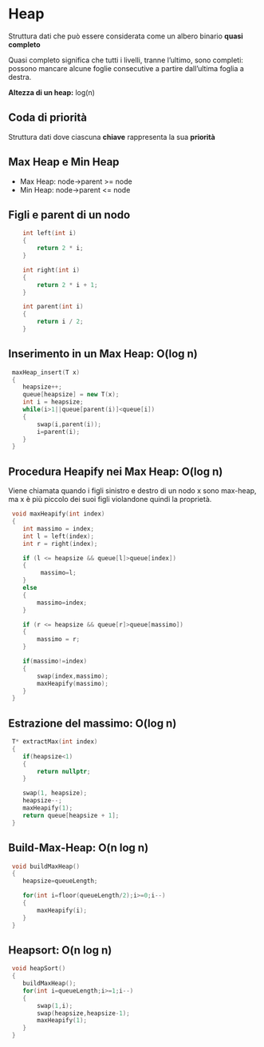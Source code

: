 # Heap

Struttura dati che può essere considerata come un albero binario **quasi completo**

Quasi completo significa che tutti i livelli, tranne l’ultimo, sono completi: possono mancare alcune foglie consecutive a partire dall’ultima foglia a destra.

**Altezza di un heap:** log(n)

## Coda di priorità

Struttura dati dove ciascuna **chiave** rappresenta la sua **priorità**

## Max Heap e Min Heap

* Max Heap: node->parent >= node
* Min Heap: node->parent <= node

## Figli e parent di un nodo
```c++
    int left(int i)
    {
        return 2 * i;
    }

    int right(int i)
    {
        return 2 * i + 1;
    }

    int parent(int i)
    {
        return i / 2;
    }
```

## Inserimento in un Max Heap: O(log n)

```c++
 maxHeap_insert(T x)
 {
    heapsize++;
    queue[heapsize] = new T(x);
    int i = heapsize;
    while(i>1||queue[parent(i)]<queue[i])
    {
        swap(i,parent(i));
        i=parent(i);
    }
 }
```

## Procedura Heapify nei Max Heap: O(log n)

Viene chiamata quando i figli sinistro e destro di un nodo x sono max-heap, ma x è più piccolo dei suoi figli violandone quindi la proprietà.

```c++
 void maxHeapify(int index)
 {
    int massimo = index;
    int l = left(index);
    int r = right(index);

    if (l <= heapsize && queue[l]>queue[index])
    {
         massimo=l;
    }
    else
    {
        massimo=index;
    }

    if (r <= heapsize && queue[r]>queue[massimo])
    {
        massimo = r;
    }

    if(massimo!=index)
    {
        swap(index,massimo);
        maxHeapify(massimo);
    }
 }
```

## Estrazione del massimo: O(log n)

```c++
 T* extractMax(int index)
 {
    if(heapsize<1)
    {
        return nullptr;
    }

    swap(1, heapsize);
    heapsize--;
    maxHeapify(1);
    return queue[heapsize + 1];
 }
```

## Build-Max-Heap: O(n log n)
```c++
 void buildMaxHeap()
 {  
    heapsize=queueLength;

    for(int i=floor(queueLength/2);i>=0;i--)
    {
        maxHeapify(i);
    }
 }
```

## Heapsort: O(n log n)
```c++
 void heapSort()
 {  
    buildMaxHeap();
    for(int i=queueLength;i>=1;i--)
    {
        swap(1,i);
        swap(heapsize,heapsize-1);
        maxHeapify(1);
    }
 }
```
